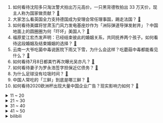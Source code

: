 1. 如何看待沈阳多只淘汰警犬拍出万元高价，一只黑背德牧拍出 33 万天价，现主人称为国家做贡献？ [:link:](https://www.zhihu.com/question/470744876)
2. 大家怎么看英国全力支持德国成为安理会常任理事国，踢走法国？ [:link:](https://www.zhihu.com/question/469971208)
3. 如何看待美媒将甘肃玉门风力发电基座炒作为「洲际弹道导弹发射井」？中国地面上的圆圈圈为何「吓坏」美国人？ [:link:](https://www.zhihu.com/question/470699616)
4. 福原爱江宏杰发声明：已经结束彼此的婚姻关系，共同抚养两个孩子。如何看待这段婚姻及结束婚姻的选择？ [:link:](https://www.zhihu.com/question/470949555)
5. 云南一大爷吃菌中毒说医院下雨又下雪，为什么会这样？吃蘑菇中毒都能看见什么？ [:link:](https://www.zhihu.com/question/468729753)
6. 如何看待7月8日都美竹再次曝光吴亦凡？ [:link:](https://www.zhihu.com/question/470964638)
7. 如何看待妻子为罗永浩签字担保近亿债务？ [:link:](https://www.zhihu.com/question/470416301)
8. 为什么足球没有垃圾时间？ [:link:](https://www.zhihu.com/question/469925636)
9. 中国人常吃的「三鲜」到底是哪三鲜？ [:link:](https://www.zhihu.com/question/22874325)
10. 如何看待2020欧洲杯出现大量中国企业广告？现实影响力如何？ [:link:](https://www.zhihu.com/question/470706106)
<details>
<summary>11 ~ 20</summary>

11. 如何看待「叫嚣狗比人值钱」的徽州宴老板娘被行政拘留，丈夫公开道歉，多位客人退订酒席？ [:link:](https://www.zhihu.com/question/470671135)
12. 马化腾称「王者荣耀将举办 AI 电竞赛，希望激发青年人对通用 AI 的研究兴趣」，有哪些看点值得关注？ [:link:](https://www.zhihu.com/question/470876217)
13. 工作中因为懦弱和讨好人格经常被挖苦欺负，然后我努力改变，强硬起来，那些人更加地欺负我挖苦我，为什么？ [:link:](https://www.zhihu.com/question/465601275)
14. 知道有人喜欢你三五年，你的第一感受是什么？ [:link:](https://www.zhihu.com/question/470307831)
15. 为什么那么多的人怀疑读书是改变命运的唯一机会？ [:link:](https://www.zhihu.com/question/464248567)
16. 如何看待联合国正式认定韩国为发达国家？为什么自 1964 年来只有韩国变更了国际地位？ [:link:](https://www.zhihu.com/question/470577824)
17. 如何看待英国拟认定龙虾章鱼螃蟹为保护动物，背后的原因是什么？会带来什么影响？后续是否还能吃海鲜？ [:link:](https://www.zhihu.com/question/470831254)
18. 如何看待 7 月 8 日成都出台第二批次二手房指导价？ [:link:](https://www.zhihu.com/question/470893877)
19. 武磊有没有可能成为国足第一人？ [:link:](https://www.zhihu.com/question/468428816)
20. 如何看待德国博主海雯娜因驳斥涉华谣言，遭遇多家外媒抹黑和网络暴力？ [:link:](https://www.zhihu.com/question/470651162)
</details>
<details>
<summary>21 ~ 30</summary>

21. 如何看待湘潭大学空间站舱外服设计被湖南大学占为己有？ [:link:](https://www.zhihu.com/question/470753814)
22. 林生斌回应火灾民事赔偿去向：33% 留给岳父母，「不存在与岳母对簿公堂」，还有哪些信息值得关注？ [:link:](https://www.zhihu.com/question/470947046)
23. 有哪些「绝美」的裙子一定要在大学时期穿？ [:link:](https://www.zhihu.com/question/467045821)
24. 为什么许多知名演员都要去演话剧呢？ [:link:](https://www.zhihu.com/question/306573807)
25. 如何看待孙杨回应禁赛处罚《一封令人难以信服的裁决书》一文？ [:link:](https://www.zhihu.com/question/470784413)
26. 为什么近期大量豆瓣用户给姚守岗的《犬王》打一星，并集体给姚守岗的电影刷一星？ [:link:](https://www.zhihu.com/question/470166955)
27. 如何评价陈独秀？《觉醒年代》给他正名了吗？ [:link:](https://www.zhihu.com/question/464396867)
28. 新手第一次玩盒装剧本杀，在自己的本子上做了笔记，店家要求赔偿合理吗? [:link:](https://www.zhihu.com/question/470003546)
29. 如何看待私募大V徐晓峰首款产品成立到清盘仅三个月时间，净值亏损近 50%？ [:link:](https://www.zhihu.com/question/470665476)
30. 美国佛州公寓坍塌事故停止搜救：54 人死亡，仍有 86 人失踪，对此你怎么看？ [:link:](https://www.zhihu.com/question/470820913)
</details>
<details>
<summary>31 ~ 40</summary>

31. iPhone 12 销量破亿，直追「钉子户神机」的底气是什么？ [:link:](https://www.zhihu.com/question/469976462)
32. 如何评价2021年7月新番《小林家的龙女仆 第二季》？ [:link:](https://www.zhihu.com/question/467201749)
33. 《权游》十周年过去了，作为原著的《冰与火之歌》第六卷迟迟没有下文，还能与读者见面吗？ [:link:](https://www.zhihu.com/question/460647766)
34. 如何看待 2021 上半年腾讯平均7天投资一家游戏公司，多为中小厂商？ [:link:](https://www.zhihu.com/question/470225729)
35. 如何看待理想车友反映座椅疑有水银，理想汽车CEO李想回复「祝你们脑子装满水银」，后又删除？ [:link:](https://www.zhihu.com/question/470245809)
36. 有线耳机已成为时代的眼泪了吗？ [:link:](https://www.zhihu.com/question/469440223)
37. 为什么最近阿里、腾讯、百度、字节等互联网大厂都在大谈组织？ [:link:](https://www.zhihu.com/question/470739484)
38. 法学生，最近在打模拟法庭，觉得很难，真实的诉讼和模拟法庭有哪些相似和不同之处？ [:link:](https://www.zhihu.com/question/460885189)
39. LOL 史上天赋最强的五个人你认为是谁？ [:link:](https://www.zhihu.com/question/468616877)
40. 在韩国做练习生的真实经历是怎样的？ [:link:](https://www.zhihu.com/question/280648779)
</details>
<details>
<summary>41 ~ 50</summary>

41. 你见过哪些很爱抬杠的朋友？ [:link:](https://www.zhihu.com/question/272228886)
42. 如何看待温网八强赛费德勒不敌胡尔卡奇出局？ [:link:](https://www.zhihu.com/question/470785647)
43. 《明日方舟》的低配攻略是否已经没有游戏初期那么实用了? [:link:](https://www.zhihu.com/question/470257789)
44. 如何评价国产特斯拉 Model Y 新增标准续航版车型，整车起售价降至 27.6 万元？ [:link:](https://www.zhihu.com/question/470843237)
45. 《王者荣耀》的新手玩什么英雄？ [:link:](https://www.zhihu.com/question/465554551)
46. 如何看待爱丁堡大学22fall申请新增中国大学list? [:link:](https://www.zhihu.com/question/470776808)
47. 去电子厂需要注意什么？ [:link:](https://www.zhihu.com/question/455726048)
48. 有没有对一段感情失望，表示失落的虐心文案？ [:link:](https://www.zhihu.com/question/459513700)
49. 如果米哈游做出高质量单机游戏会改变自己的风评吗？ [:link:](https://www.zhihu.com/question/470139464)
50. 你有什么好的习惯坚持了十年？ [:link:](https://www.zhihu.com/question/453783511)
</details><details>
<summary>bilibili</summary>

1. 破亿纪念!【猛男版】新宝岛 4K高清重置加强版 [:link:](//www.bilibili.com/video/BV1AM4y1M71p)
2. 猛 男 可 莉 [:link:](//www.bilibili.com/video/BV1aB4y1N7AU)
3. home♂ [:link:](//www.bilibili.com/video/BV1qM4y1M7G1)
4. 给手机装Windows11！还能玩大型游戏？！ [:link:](//www.bilibili.com/video/BV1MU4y137Yi)
5. 我被粉丝骗了25万元！！！！！ [:link:](//www.bilibili.com/video/BV12w411o7kb)
6. 原  神  之  友（第一期） [:link:](//www.bilibili.com/video/BV1jV411W7x2)
7. 双 雄：巅 峰 2600 大 神 把 我  打 哭 [:link:](//www.bilibili.com/video/BV1xU4y137L6)
8. 【罗翔】我来B站前学生就一直发视频给我看，鼓励我上B站！读评论#9 [:link:](//www.bilibili.com/video/BV1kK4y1g7XP)
9. 《原神》万叶手书「可叹叶飘零，归期未有期」 [:link:](//www.bilibili.com/video/BV17M4y1M7Lv)
10. 认识十年，我们还敢对别人心动么？【不要心动挑战】 [:link:](//www.bilibili.com/video/BV1vv411J75U)
<details>
<summary>11 ~ 20</summary>

11. 《青莲兰陵》逆向思维运用极致的兰陵王，隐身形同虚设！！！ [:link:](//www.bilibili.com/video/BV1Kb4y1k73R)
12. 当你说话的声音过大就会「瞬间爆炸」？！ [:link:](//www.bilibili.com/video/BV1w44y1B7hN)
13. “把你老婆p掉，你不会生气吧？”学霸情侣的神仙爱情 透明课本02 [:link:](//www.bilibili.com/video/BV1PU4y157gh)
14. 《兔子人》通关攻略！ [:link:](//www.bilibili.com/video/BV1q44y1q7tE)
15. 刺激！找到一本上世纪的脱单教程【阅片无数Ⅱ 10】 [:link:](//www.bilibili.com/video/BV1FV411s7Qf)
16. 杀人还要诛心！LOL祖传绝学：菠萝蜜多斩！【有点骚东西】 [:link:](//www.bilibili.com/video/BV1Yv411J7NS)
17. 【TF家族】「五月粉丝见面会实况」 [:link:](//www.bilibili.com/video/BV1944y1q7Eb)
18. 我想了很久到底要不要发这期视频 [:link:](//www.bilibili.com/video/BV1nU4y137mD)
19. 90后小伙为救患病妻子，挑战人间炼狱工作！ [:link:](//www.bilibili.com/video/BV1Gw411Z7kP)
20. 挑战杭州麻辣烫天花板，被老板上了一课，店员奶奶叫我明早再去！美食探店/无广试吃员 [:link:](//www.bilibili.com/video/BV1354y1n7xD)
</details>
<details>
<summary>21 ~ 30</summary>

21. 合金弹头的大战僵尸，叛军与正规军再度联手，竟遇到前所未见的僵尸... [:link:](//www.bilibili.com/video/BV1Ho4y1C7Hh)
22. 偷偷买小姐姐写真！还被女友发现…我完了！ [:link:](//www.bilibili.com/video/BV1ow411R7nH)
23. 就想问问，七月七日是什么日子？你知道吗？ [:link:](//www.bilibili.com/video/BV1R54y1J78E)
24. 第一届峡谷魔术大赛：我一个魔术师会点魔法很正常吧！ [:link:](//www.bilibili.com/video/BV17h4116731)
25. 当无脸羊遇到阿拉斯加 [:link:](//www.bilibili.com/video/BV1Tv411p7dH)
26. 千 万 别 去 西 藏 拍 星 空 [:link:](//www.bilibili.com/video/BV1rK4y1g7iG)
27. 食用“鸡精味精”对身体有害？厨师长解答其区别及正确使用方法 [:link:](//www.bilibili.com/video/BV1pq4y1x7cH)
28. 三句话让男人听了我三句话 [:link:](//www.bilibili.com/video/BV1Jh41167NQ)
29. 流量明星：演戏还能这么演？！不可能吧！！ [:link:](//www.bilibili.com/video/BV18U4y137CG)
30. 人声演绎《我的世界》Minecraft主题曲【MayTree五月树】 [:link:](//www.bilibili.com/video/BV17M4y1g75h)
</details>
<details>
<summary>31 ~ 40</summary>

31. 蟑螂也没什么可怕的嘛！ [:link:](//www.bilibili.com/video/BV1af4y1L7YW)
32. 全国唯一用爱发电的游戏博物馆被盗了？部分藏品永久损失！ [:link:](//www.bilibili.com/video/BV1Rg411u7ZN)
33. 好吃到说对不起？烤了十八个小时的美式烤肉！【怎么这么值EP18-Garlic Barbecue】 [:link:](//www.bilibili.com/video/BV17q4y1x7nu)
34. 前方高能 [:link:](//www.bilibili.com/video/BV1Eo4y1C7Zr)
35. 遍布贵州的10元火锅：“把锅底掀了，赶紧拌饭啊！” [:link:](//www.bilibili.com/video/BV19v411J7eg)
36. 三十多斤的鳄龟做成菜太香了！看这龟壳就感觉大！ [:link:](//www.bilibili.com/video/BV1B64y1b7Eo)
37. 哇！可以在水下看鳄鱼！！！！#6 [:link:](//www.bilibili.com/video/BV1qg411u7xk)
38. “善良没有种族界限” [:link:](//www.bilibili.com/video/BV12L411p7B9)
39. “我们没有办法在中国做第三期临床实验，因为没有病人了。” [:link:](//www.bilibili.com/video/BV11L411W7sE)
40. 美国独立日周末72小时，400起枪杀，150人身亡，这是“人类清除计划”吗？ [:link:](//www.bilibili.com/video/BV16y4y1K7FM)
</details>
<details>
<summary>41 ~ 50</summary>

41. 无良奸商竟将成龙P成马里奥 [:link:](//www.bilibili.com/video/BV1Hb4y1y7Gf)
42. 华农兄弟：看一下兄弟的山庄，再看看送他的香猪，顺便搞只来烤 [:link:](//www.bilibili.com/video/BV1XK4y1M7HX)
43. 实  用  防  身  术 🔪 [:link:](//www.bilibili.com/video/BV1Sq4y1p7kj)
44. 【每天一遍】10分钟肚腩消减训练(男女通用) [:link:](//www.bilibili.com/video/BV1oV411p7Rb)
45. 【半佛】一个中年男人的人生崩塌 [:link:](//www.bilibili.com/video/BV1Hh411676g)
46. 当你拥有「21亿血量！」但是受伤就会永久减半？？！ [:link:](//www.bilibili.com/video/BV1KV411W7R3)
47. 冒死上传！目前B站最完整的绘画教程，包含所有绘画风格！ [:link:](//www.bilibili.com/video/BV1d64y197gj)
48. 没错！是我们想看的凡尔赛了 [:link:](//www.bilibili.com/video/BV1E54y1p7zH)
49. 细节拉满！爆肝2000小时，我把中华百年做成了一本书 [:link:](//www.bilibili.com/video/BV17X4y1w7Xt)
50. 笑死！全员精神病！2021七月新番吐槽！ [:link:](//www.bilibili.com/video/BV1XK4y1M784)
</details>
<details>
<summary>51 ~ 60</summary>

51. 当年微机课最爱的抗日神游，最终结局是什么？？ [:link:](//www.bilibili.com/video/BV15h411h7ao)
52. 离谱！耗时100小时！说是全网最还原仙跳墙不过分吧？【原神料理日记10】 [:link:](//www.bilibili.com/video/BV1tV411x7Dy)
53. 敢对着央视镜头挑眉的甜妹，也就只有这闺女了吧！ [:link:](//www.bilibili.com/video/BV12M4y1M7n8)
54. 在家门口画一个坑，差点被丈母娘打了？ [:link:](//www.bilibili.com/video/BV1cV411W7Eq)
55. 大胸微胖，第一次尝试欧美系辣妹穿搭！结果居然… [:link:](//www.bilibili.com/video/BV1nq4y1x7Ek)
56. 和鳄里斯一起玩手指游戏吧 [:link:](//www.bilibili.com/video/BV1m44y1q7Zy)
57. 花1万8买61个显卡福袋，如果没中全部送！ [:link:](//www.bilibili.com/video/BV1YV411W7kp)
58. 【游戏之外】中国第一个世界冠军，来自贫民窟的百万富翁。 [:link:](//www.bilibili.com/video/BV1cb4y1y7Q9)
59. 直男总能准确避开脱单 [:link:](//www.bilibili.com/video/BV1bV411x7Tm)
60. 【科学八卦史】“人猿杂交”实验背后一个俄国科学家的近代史 [:link:](//www.bilibili.com/video/BV1Rv411J7S3)
</details>
<details>
<summary>61 ~ 70</summary>

61. 用 8 秒 夺 走 你 的 卧 槽！ [:link:](//www.bilibili.com/video/BV1xy4y1K78a)
62. 好吧，我承认毕业生最后一个离开宿舍很爽！ [:link:](//www.bilibili.com/video/BV14o4y1C79i)
63. 我用了27年的名字被别人抢注成商标！ [:link:](//www.bilibili.com/video/BV1qo4y1C77g)
64. 三句话，让女人给我花了18万 [:link:](//www.bilibili.com/video/BV1Jf4y1L7nr)
65. 【严浩翔】严浩翔夺命二十五秒 [:link:](//www.bilibili.com/video/BV1JK4y1M7aB)
66. 央视的这个选角，让我恍惚间以为他从历史书里走出来了 [:link:](//www.bilibili.com/video/BV1rv411H73M)
67. 如何把60块一只的鸭子，做成1288的样子 [:link:](//www.bilibili.com/video/BV1Rb4y1C7b4)
68. 强度爆表！绝地新枪K2！Mk12上线！新图泰戈！枪械测评！版本解析！ [:link:](//www.bilibili.com/video/BV19V411W7u4)
69. 【暴走大事件第八季】11 一口井引发三界大战，爆笑揭秘三句话18万女讲师的套路（红） [:link:](//www.bilibili.com/video/BV1zX4y1w7hd)
70. 烂剧《不说再见》，警察和毒贩组CP？女警专门拖后腿？ [:link:](//www.bilibili.com/video/BV1864y1b7nk)
</details>
<details>
<summary>71 ~ 80</summary>

71. 就是粉丝少我才敢发，反正也没人看到，略略略略略略略略略～～～ [:link:](//www.bilibili.com/video/BV12f4y1L7pY)
72. 中国最传奇的川菜餐厅，到底有多好吃？ [:link:](//www.bilibili.com/video/BV1Zf4y1L7NG)
73. 【华农兄弟】黑色毛衣 [:link:](//www.bilibili.com/video/BV1kB4y1T79S)
74. 超人叶问 [:link:](//www.bilibili.com/video/BV1af4y1b7ZB)
75. 优雅永不过时 [:link:](//www.bilibili.com/video/BV1Ko4y1X7sQ)
76. 服务区60元买只大烧鸡，直接抱着吃，过瘾又解馋 [:link:](//www.bilibili.com/video/BV1cw411d7co)
77. 【手游史】最强手游公司Gameloft，为何走下神坛？ [:link:](//www.bilibili.com/video/BV1zy4y1K7Dv)
78. 《404 Not Found》 [:link:](//www.bilibili.com/video/BV1h54y1n7Ry)
79. 人民文娱专访许嵩：被抄袭就像被蚊子叮了一口 [:link:](//www.bilibili.com/video/BV1nV411W7Zh)
80. 云顶S5.5全球第一个【3星大炮卢锡安】我合成了-内部测试画面公开！ [:link:](//www.bilibili.com/video/BV1wK4y1u7DQ)
</details>
<details>
<summary>81 ~ 90</summary>

81. 【散人】新乙女《光与夜之恋》全剧情欢乐吐槽 专业怼人绝不嘴软（更新至P2 入职新人） [:link:](//www.bilibili.com/video/BV1no4y1C7cW)
82. 伤 口 撒 盐 [:link:](//www.bilibili.com/video/BV1mV411W7W5)
83. 人脸识别上传验证一定要穿衣服！不然就是在裸聊！ [:link:](//www.bilibili.com/video/BV1LB4y1N7st)
84. 绝活！美媒发布全球抗疫排名！美国NO.1,中国却是倒数...特朗普正式回应：2024年参加大选！爷青回！【沙雕故事51】 [:link:](//www.bilibili.com/video/BV1Q44y1q7Pz)
85. 藏 狐 怎 么 叫 [:link:](//www.bilibili.com/video/BV1vK4y1g756)
86. 这才是哈士奇的正确打开方式，以前都错了！ [:link:](//www.bilibili.com/video/BV1Hv411H7iA)
87. "ONEP!ECE" [:link:](//www.bilibili.com/video/BV1964y197Ng)
88. 我不练俄挺的真相，说话就这么直白 [:link:](//www.bilibili.com/video/BV1mv411J7mE)
89. 可！不！可！以！不要再倒霉了… [:link:](//www.bilibili.com/video/BV19g411u74c)
90. 消化一下：台湾最后的“非洲友邦”，也好意思叫“国家”？ [:link:](//www.bilibili.com/video/BV1Lh411674X)
</details>
<details>
<summary>91 ~ 100</summary>

91. 小偷说他记住你了 [:link:](//www.bilibili.com/video/BV1d44y1q7HG)
92. 愤怒吐槽《不说再见》：缉毒拍成狗血爱情，造孽！ [:link:](//www.bilibili.com/video/BV1vo4y1C7Hy)
93. 当你在我的世界里拥有「金手指」！！ [:link:](//www.bilibili.com/video/BV1CV411W7kw)
94. 【天津快板】达拉崩吧 [:link:](//www.bilibili.com/video/BV1nU4y1V7Gt)
95. 您们的建议采纳了，好不好告诉我 [:link:](//www.bilibili.com/video/BV1Lo4y1X7dL)
96. 邪教酒店之谜，全结局寻找幕后真凶！ [:link:](//www.bilibili.com/video/BV1Tb4y1k7sL)
97. 绝美！当白鹤梁神女遇见水下舞蹈 [:link:](//www.bilibili.com/video/BV15X4y1w7KC)
98. 【死亡细胞】1分25秒！！！重夺第一 [:link:](//www.bilibili.com/video/BV1jb4y1y78K)
99. 只是自然形成的水坑？ [:link:](//www.bilibili.com/video/BV1a64y1b7d1)
100. 我将用20秒夺走你的卧槽 [:link:](//www.bilibili.com/video/BV1c44y1q7gX)
</details></details>